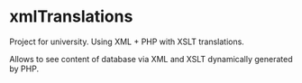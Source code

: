 xmlTranslations
===============

Project for university. Using XML + PHP with XSLT translations.

Allows to see content of database via XML and XSLT dynamically generated by PHP.
